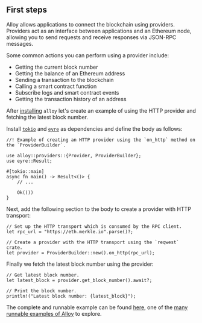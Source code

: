 ## First steps

Alloy allows applications to connect the blockchain using providers. Providers act as an interface between applications and an Ethereum node, allowing you to send requests and receive responses via JSON-RPC messages.

Some common actions you can perform using a provider include:

- Getting the current block number
- Getting the balance of an Ethereum address
- Sending a transaction to the blockchain
- Calling a smart contract function
- Subscribe logs and smart contract events
- Getting the transaction history of an address

After [installing](./installation.md) `alloy` let's create an example of using the HTTP provider and fetching the latest block number.

Install [`tokio`](https://crates.io/crates/tokio) and [`eyre`](https://crates.io/crates/eyre) as dependencies and define the body as follows:

```rust,ignore
//! Example of creating an HTTP provider using the `on_http` method on the `ProviderBuilder`.

use alloy::providers::{Provider, ProviderBuilder};
use eyre::Result;

#[tokio::main]
async fn main() -> Result<()> {
    // ...

    Ok(())
}
```

Next, add the following section to the body to create a provider with HTTP transport:

```rust,ignore
// Set up the HTTP transport which is consumed by the RPC client.
let rpc_url = "https://eth.merkle.io".parse()?;

// Create a provider with the HTTP transport using the `reqwest` crate.
let provider = ProviderBuilder::new().on_http(rpc_url);
```

Finally we fetch the latest block number using the provider:

```rust,ignore
// Get latest block number.
let latest_block = provider.get_block_number().await?;

// Print the block number.
println!("Latest block number: {latest_block}");
```

The complete and runnable example can be found [here](https://github.com/alloy-rs/examples/blob/main/examples/providers/examples/http.rs), one of the [many runnable examples of Alloy](https://github.com/alloy-rs/examples/blob/main/README.md#overview) to explore.
